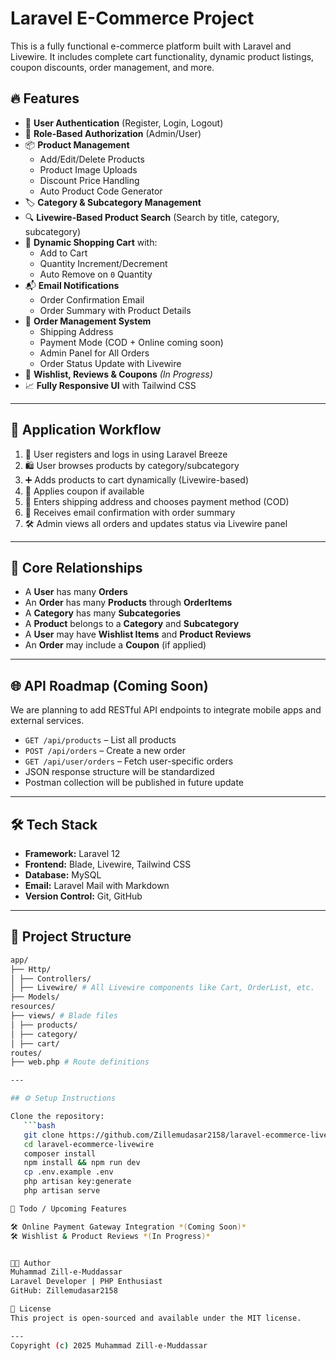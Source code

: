 # Laravel E-Commerce Project

This is a fully functional e-commerce platform built with Laravel and Livewire. It includes complete cart functionality, dynamic product listings, coupon discounts, order management, and more.

## 🔥 Features


- 🔐 **User Authentication** (Register, Login, Logout)
- 🧾 **Role-Based Authorization** (Admin/User)
- 📦 **Product Management**
  - Add/Edit/Delete Products
  - Product Image Uploads
  - Discount Price Handling
  - Auto Product Code Generator
- 🏷️ **Category & Subcategory Management**
- 🔍 **Livewire-Based Product Search** (Search by title, category, subcategory)
- 🛒 **Dynamic Shopping Cart** with:
  - Add to Cart
  - Quantity Increment/Decrement
  - Auto Remove on `0` Quantity
- 📬 **Email Notifications**
  - Order Confirmation Email
  - Order Summary with Product Details
- 🧾 **Order Management System**
  - Shipping Address
  - Payment Mode (COD + Online coming soon)
  - Admin Panel for All Orders
  - Order Status Update with Livewire
- 🧹 **Wishlist, Reviews & Coupons** *(In Progress)*
- 📈 **Fully Responsive UI** with Tailwind CSS

---

## 🧠 Application Workflow

1. 👤 User registers and logs in using Laravel Breeze
2. 🛍️ User browses products by category/subcategory
3. ➕ Adds products to cart dynamically (Livewire-based)
4. 🧾 Applies coupon if available
5. 📝 Enters shipping address and chooses payment method (COD)
6. 📧 Receives email confirmation with order summary
7. 🛠 Admin views all orders and updates status via Livewire panel

---

## 🔗 Core Relationships

- A **User** has many **Orders**
- An **Order** has many **Products** through **OrderItems**
- A **Category** has many **Subcategories**
- A **Product** belongs to a **Category** and **Subcategory**
- A **User** may have **Wishlist Items** and **Product Reviews**
- An **Order** may include a **Coupon** (if applied)

---

## 🌐 API Roadmap (Coming Soon)

We are planning to add RESTful API endpoints to integrate mobile apps and external services.

- `GET /api/products` – List all products
- `POST /api/orders` – Create a new order
- `GET /api/user/orders` – Fetch user-specific orders
- JSON response structure will be standardized
- Postman collection will be published in future update

---

## 🛠️ Tech Stack

- **Framework:** Laravel 12
- **Frontend:** Blade, Livewire, Tailwind CSS
- **Database:** MySQL
- **Email:** Laravel Mail with Markdown
- **Version Control:** Git, GitHub

---

## 📂 Project Structure
```bash
app/
├── Http/
│ ├── Controllers/
│ ├── Livewire/ # All Livewire components like Cart, OrderList, etc.
├── Models/
resources/
├── views/ # Blade files
│ ├── products/
│ ├── category/
│ ├── cart/
routes/
├── web.php # Route definitions

---

## ⚙️ Setup Instructions

Clone the repository:
   ```bash
   git clone https://github.com/Zillemudasar2158/laravel-ecommerce-livewire.git
   cd laravel-ecommerce-livewire
   composer install
   npm install && npm run dev
   cp .env.example .env
   php artisan key:generate
   php artisan serve

📝 Todo / Upcoming Features

🛠 Online Payment Gateway Integration *(Coming Soon)*  
🛠 Wishlist & Product Reviews *(In Progress)*  


👨‍💻 Author
Muhammad Zill-e-Muddassar
Laravel Developer | PHP Enthusiast
GitHub: Zillemudasar2158

📄 License
This project is open-sourced and available under the MIT license.

---
Copyright (c) 2025 Muhammad Zill-e-Muddassar

